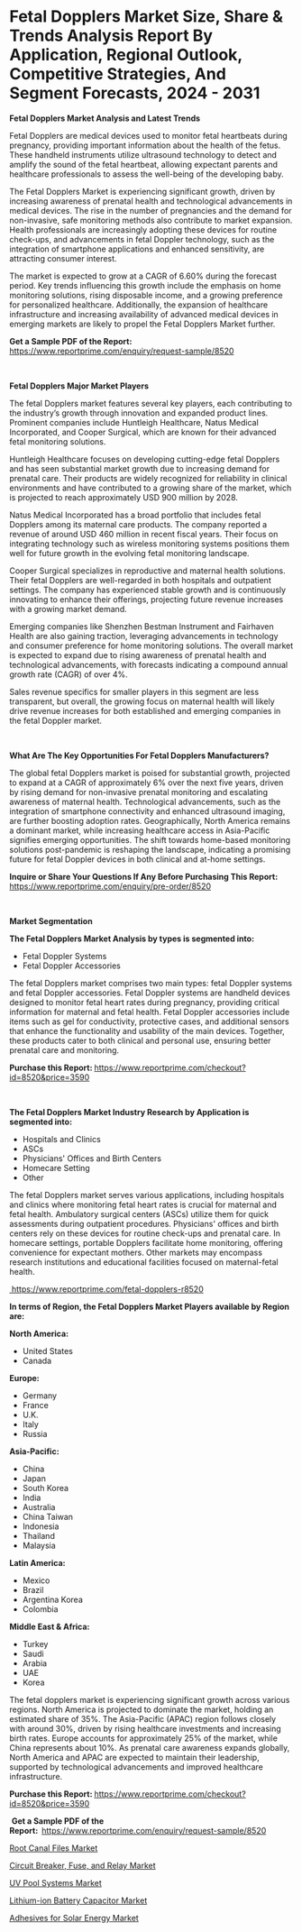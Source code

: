 <p><h1>Fetal Dopplers Market Size, Share & Trends Analysis Report By Application, Regional Outlook, Competitive Strategies, And Segment Forecasts, 2024 - 2031</h1></p><p><strong>Fetal Dopplers Market Analysis and Latest Trends</strong></p>
<p><p>Fetal Dopplers are medical devices used to monitor fetal heartbeats during pregnancy, providing important information about the health of the fetus. These handheld instruments utilize ultrasound technology to detect and amplify the sound of the fetal heartbeat, allowing expectant parents and healthcare professionals to assess the well-being of the developing baby. </p><p>The Fetal Dopplers Market is experiencing significant growth, driven by increasing awareness of prenatal health and technological advancements in medical devices. The rise in the number of pregnancies and the demand for non-invasive, safe monitoring methods also contribute to market expansion. Health professionals are increasingly adopting these devices for routine check-ups, and advancements in fetal Doppler technology, such as the integration of smartphone applications and enhanced sensitivity, are attracting consumer interest.</p><p>The market is expected to grow at a CAGR of 6.60% during the forecast period. Key trends influencing this growth include the emphasis on home monitoring solutions, rising disposable income, and a growing preference for personalized healthcare. Additionally, the expansion of healthcare infrastructure and increasing availability of advanced medical devices in emerging markets are likely to propel the Fetal Dopplers Market further.</p></p>
<p><strong>Get a Sample PDF of the Report:&nbsp;</strong> <a href="https://www.reportprime.com/enquiry/request-sample/8520">https://www.reportprime.com/enquiry/request-sample/8520</a></p>
<p>&nbsp;</p>
<p><strong>Fetal Dopplers Major Market Players</strong></p>
<p><p>The fetal Dopplers market features several key players, each contributing to the industry’s growth through innovation and expanded product lines. Prominent companies include Huntleigh Healthcare, Natus Medical Incorporated, and Cooper Surgical, which are known for their advanced fetal monitoring solutions.</p><p>Huntleigh Healthcare focuses on developing cutting-edge fetal Dopplers and has seen substantial market growth due to increasing demand for prenatal care. Their products are widely recognized for reliability in clinical environments and have contributed to a growing share of the market, which is projected to reach approximately USD 900 million by 2028.</p><p>Natus Medical Incorporated has a broad portfolio that includes fetal Dopplers among its maternal care products. The company reported a revenue of around USD 460 million in recent fiscal years. Their focus on integrating technology such as wireless monitoring systems positions them well for future growth in the evolving fetal monitoring landscape.</p><p>Cooper Surgical specializes in reproductive and maternal health solutions. Their fetal Dopplers are well-regarded in both hospitals and outpatient settings. The company has experienced stable growth and is continuously innovating to enhance their offerings, projecting future revenue increases with a growing market demand.</p><p>Emerging companies like Shenzhen Bestman Instrument and Fairhaven Health are also gaining traction, leveraging advancements in technology and consumer preference for home monitoring solutions. The overall market is expected to expand due to rising awareness of prenatal health and technological advancements, with forecasts indicating a compound annual growth rate (CAGR) of over 4%.</p><p>Sales revenue specifics for smaller players in this segment are less transparent, but overall, the growing focus on maternal health will likely drive revenue increases for both established and emerging companies in the fetal Doppler market.</p></p>
<p>&nbsp;</p>
<p><strong>What Are The Key Opportunities For Fetal Dopplers Manufacturers?</strong></p>
<p><p>The global fetal Dopplers market is poised for substantial growth, projected to expand at a CAGR of approximately 6% over the next five years, driven by rising demand for non-invasive prenatal monitoring and escalating awareness of maternal health. Technological advancements, such as the integration of smartphone connectivity and enhanced ultrasound imaging, are further boosting adoption rates. Geographically, North America remains a dominant market, while increasing healthcare access in Asia-Pacific signifies emerging opportunities. The shift towards home-based monitoring solutions post-pandemic is reshaping the landscape, indicating a promising future for fetal Doppler devices in both clinical and at-home settings.</p></p>
<p><strong>Inquire or Share Your Questions If Any Before Purchasing This Report:</strong> <a href="https://www.reportprime.com/enquiry/pre-order/8520">https://www.reportprime.com/enquiry/pre-order/8520</a></p>
<p>&nbsp;</p>
<p><strong>Market Segmentation</strong></p>
<p><strong>The Fetal Dopplers Market Analysis by types is segmented into:</strong></p>
<p><ul><li>Fetal Doppler Systems</li><li>Fetal Doppler Accessories</li></ul></p>
<p><p>The fetal Dopplers market comprises two main types: fetal Doppler systems and fetal Doppler accessories. Fetal Doppler systems are handheld devices designed to monitor fetal heart rates during pregnancy, providing critical information for maternal and fetal health. Fetal Doppler accessories include items such as gel for conductivity, protective cases, and additional sensors that enhance the functionality and usability of the main devices. Together, these products cater to both clinical and personal use, ensuring better prenatal care and monitoring.</p></p>
<p><strong>Purchase this Report:&nbsp;</strong><a href="https://www.reportprime.com/checkout?id=8520&price=3590">https://www.reportprime.com/checkout?id=8520&price=3590</a></p>
<p>&nbsp;</p>
<p><strong>The Fetal Dopplers Market Industry Research by Application is segmented into:</strong></p>
<p><ul><li>Hospitals and Clinics</li><li>ASCs</li><li>Physicians' Offices and Birth Centers</li><li>Homecare Setting</li><li>Other</li></ul></p>
<p><p>The fetal Dopplers market serves various applications, including hospitals and clinics where monitoring fetal heart rates is crucial for maternal and fetal health. Ambulatory surgical centers (ASCs) utilize them for quick assessments during outpatient procedures. Physicians' offices and birth centers rely on these devices for routine check-ups and prenatal care. In homecare settings, portable Dopplers facilitate home monitoring, offering convenience for expectant mothers. Other markets may encompass research institutions and educational facilities focused on maternal-fetal health.</p></p>
<p><a href="https://www.reportprime.com/fetal-dopplers-r8520">&nbsp;https://www.reportprime.com/fetal-dopplers-r8520</a></p>
<p><strong>In terms of Region, the Fetal Dopplers Market Players available by Region are:</strong></p>
<p>
    <p> <strong> North America: </strong>
        <ul>
            <li>United States</li>
            <li>Canada</li>
        </ul>
        </p> 
    <p> <strong> Europe: </strong>
        <ul>
            <li>Germany</li>
            <li>France</li>
            <li>U.K.</li>
            <li>Italy</li>
            <li>Russia</li>
        </ul>
        </p> 
    <p> <strong> Asia-Pacific: </strong>
        <ul>
            <li>China</li>
            <li>Japan</li>
            <li>South Korea</li>
            <li>India</li>
            <li>Australia</li>
            <li>China Taiwan</li>
            <li>Indonesia</li>
            <li>Thailand</li>
            <li>Malaysia</li>
        </ul>
        </p> 
    <p> <strong> Latin America: </strong>
        <ul>
            <li>Mexico</li>
            <li>Brazil</li>
            <li>Argentina Korea</li>
            <li>Colombia</li>
        </ul>
        </p> 
    <p> <strong> Middle East & Africa: </strong>
        <ul>
            <li>Turkey</li>
            <li>Saudi</li>
            <li>Arabia</li>
            <li>UAE</li>
            <li>Korea</li>
        </ul>
    </p>
    </p>
<p><p>The fetal dopplers market is experiencing significant growth across various regions. North America is projected to dominate the market, holding an estimated share of 35%. The Asia-Pacific (APAC) region follows closely with around 30%, driven by rising healthcare investments and increasing birth rates. Europe accounts for approximately 25% of the market, while China represents about 10%. As prenatal care awareness expands globally, North America and APAC are expected to maintain their leadership, supported by technological advancements and improved healthcare infrastructure.</p></p>
<p><strong>Purchase this Report: </strong><a href="https://www.reportprime.com/checkout?id=8520&price=3590">https://www.reportprime.com/checkout?id=8520&price=3590</a></p>
<p>&nbsp;<strong>Get a Sample PDF of the Report:&nbsp;&nbsp;</strong><a href="https://www.reportprime.com/enquiry/request-sample/8520">https://www.reportprime.com/enquiry/request-sample/8520</a></p>
<p><strong></strong></p>
<p><p><a href="https://github.com/tamvrosiya/Market-Research-Report-List-5/blob/main/root-canal-files-market.md">Root Canal Files Market</a></p><p><a href="https://medium.com/@erinveum/the-circuit-breaker-fuse-and-relay-market-is-anticipated-to-experience-significant-growth-with-237576d487ae">Circuit Breaker, Fuse, and Relay Market</a></p><p><a href="https://www.linkedin.com/pulse/global-uv-pool-systems-market-focus-product-type-low-pressure-pdm4f?trackingId=tJ22rVJvSqSFsCzfQOakPg%3D%3D">UV Pool Systems Market</a></p><p><a href="https://issuu.com/reportprime-2/docs/lithium-ion-battery-capacitor-marke_d0867ea3f4d326">Lithium-ion Battery Capacitor Market</a></p><p><a href="https://issuu.com/reportprime-2/docs/adhesives-for-solar-energy-market-s_a385f6227cf4d0">Adhesives for Solar Energy Market</a></p></p>